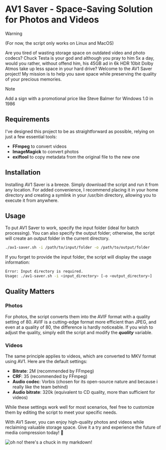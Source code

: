 # AV1 Saver - Space-Saving Solution for Photos and Videos

> [!WARNING]
> (For now, the script only works on Linux and MacOS)

Are you tired of wasting storage space on outdated video and photo codecs? 
Chuck Testa is your god and although you pray to him 5x a day, would you rather, without offend him, his 45GB ad in 6k HDR 10bit Dolby Atmos take up less space in your hard drive?
Welcome to the AV1 Saver project! My mission is to help you save space while preserving the quality of your precious memories.

> [!NOTE]
> Add a sign with a promotional price like Steve Balmer for Windows 1.0 in 1986

## Requirements
I've designed this project to be as straightforward as possible, relying on just a few essential tools:
- **FFmpeg** to convert videos
- **ImageMagick** to convert photos
- **exiftool** to copy metadata from the original file to the new one

## Installation
Installing AV1 Saver is a breeze. Simply download the script and run it from any location. For added convenience, I recommend placing it in your home directory and creating a symlink in your /usr/bin directory, allowing you to execute it from anywhere.

## Usage
To put AV1 Saver to work, specify the input folder (ideal for batch processing). You can also specify the output folder; otherwise, the script will create an output folder in the current directory.

```bash
./av1-saver.sh -i /path/to/input/folder -o /path/to/output/folder
```

If you forget to provide the input folder, the script will display the usage information:

```bash
Error: Input directory is required.
Usage: ./av1-saver.sh -i <input_directory> [-o <output_directory>]
```

## Quality Matters

### Photos
For photos, the script converts them into the AVIF format with a quality setting of 80. AVIF is a cutting-edge format more efficient than JPEG, and even at a quality of 80, the difference is hardly noticeable. If you wish to adjust the quality, simply edit the script and modify the ***quality*** variable.

### Videos
The same principle applies to videos, which are converted to MKV format using AV1. Here are the default settings:

- **Bitrate**: 2M (recommended by FFmpeg)
- **CRF**: 35 (recommended by FFmpeg)
- **Audio codec**: Vorbis (chosen for its open-source nature and because i really like the team behind)
- **Audio bitrate**: 320k (equivalent to CD quality, more than sufficient for videos)

While these settings work well for most scenarios, feel free to customize them by editing the script to meet your specific needs.

With AV1 Saver, you can enjoy high-quality photos and videos while reclaiming valuable storage space. Give it a try and experience the future of media compression today! 🌟

![oh no! there's a chuck in my markdown!](https://i.imgflip.com/81xmk8.jpg)
